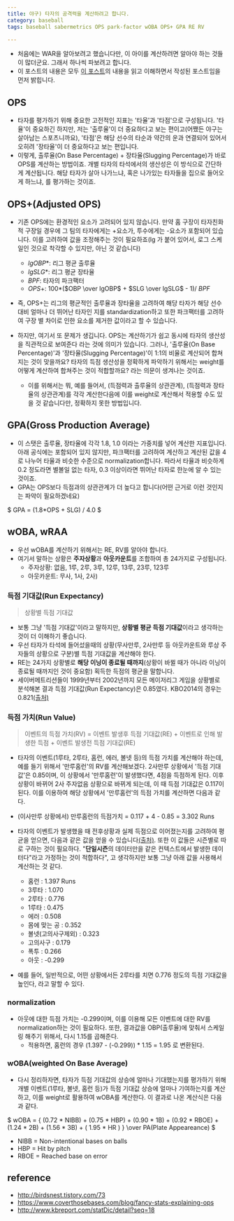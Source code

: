 ```yaml
---
title: 야구) 타자의 공격력을 계산하려고 합니다. 
category: baseball
tags: baseball sabermetrics OPS park-factor wOBA OPS+ GPA RE RV

---
```


- 처음에는 WAR을 알아보려고 했습니다만, 이 아이를 계산하려면 알아야 하는 것들이 많더군요. 그래서 하나씩 파보려고 합니다. 
- 이 포스트의 내용은 모두 [이 포스트](http://birdsnest.tistory.com/73)의 내용을 읽고 이해하면서 작성된 포스트임을 먼저 밝힙니다. 

## OPS 

- 타자를 평가하기 위해 중요한 고전적인 지표는 '타율'과 '타점'으로 구성됩니다. '타율'이 중요하긴 하지만, 저는 '출루율'이 더 중요하다고 보는 편이고(어쨌든 야구는 살아남는 스포츠니까요), '타점'은 해당 선수의 타순과 약간의 운과 연결되어 있어서 오히려 '장타율'이 더 중요하다고 보는 편입니다. 
- 이렇게, 출루율(On Base Percentage) + 장타율(Slugging Percentage)가 바로 OPS를 계산하는 방법이죠. 개별 타자의 타석에서의 생산성은 이 방식으로 간단하게 계산됩니다. 해당 타자가 살아 나가느냐, 혹은 나가있는 타자들을 집으로 들어오게 하느냐, 를 평가하는 것이죠. 

## OPS+(Adjusted OPS)

- 기존 OPS에는 환경적인 요소가 고려되어 있지 않습니다. 만약 홈 구장이 타자친화적 구장일 경우에 그 팀의 타자에게는 +요소가, 투수에게는 -요소가 포함되어 있습니다. 이를 고려하여 값을 조정해주는 것이 필요하죠(lg 가 붙어 있어서, 로그 스케일인 것으로 착각할 수 있지만, 아닌 것 같습니다)
    - $lgOBP*$: 리그 평균 출루율 
    - $lgSLG*$: 리그 평균 장타율
    - $BPF$: 타자의 파크팩터 
    - $OPS+$: 100*($OBP \over lgOBP$ + $SLG \over lgSLG$ - 1)/ $BPF$
- 즉, OPS+는 리그의 평균적인 출루율과 장타율을 고려하여 해당 타자가 해당 선수 대비 얼마나 더 뛰어난 타자인 지를 standardization하고 또한 파크팩터를 고려하여 구장 별 차이로 인한 요소를 제거한 값이라고 할 수 있습니다. 

- 하지만, 여기서 또 문제가 생깁니다. OPS는 계산하기가 쉽고 동시에 타자의 생산성을 직관적으로 보여준다 라는 것에 의미가 있습니다. 그러나, '출루율(On Base Percentage)'과 '장타율(Slugging Percentage)'이 1:1의 비율로 계산되어 합쳐지는 것이 맞을까요? 타자의 득점 생산성을 정확하게 파악하기 위해서는 weight를 어떻게 계산하여 합쳐주는 것이 적합할까요? 라는 의문이 생겨나는 것이죠. 
    - 이를 위해서는 뭐, 예를 들어서, (득점력과 출루율의 상관관계), (득점력과 장타율의 상관관계)를 각각 계산한다음에 이를 weight로 계산해서 적용할 수도 있을 것 같습니다만, 정확하지 못한 방법입니다. 

## GPA(Gross Production Average)

- 이 스탯은 출루율, 장타율에 각각 1.8, 1.0 이라는 가중치를 넣어 계산한 지표입니다. 아래 공식에는 포함되어 있지 않지만, 파크팩터를 고려하여 계산하고 계산된 값을 4로 나누어 타율과 비슷한 수준으로 normalization합니다. 따라서 타율과 비슷하게 0.2 정도라면 별볼일 없는 타자, 0.3 이상이라면 뛰어난 타자로 한눈에 알 수 있는 것이죠. 
- GPA는 OPS보다 득점과의 상관관계가 더 높다고 합니다(어떤 근거로 이런 것인지는 파악이 필요하겠네요)

$
GPA = (1.8*OPS + SLG) / 4.0
$

## wOBA, wRAA

- 우선 wOBA를 계산하기 위해서는 RE, RV를 알아야 합니다. 
- 여기서 말하는 상황은 **주자상황**과 **아웃카운트**를 조합하여 총 24가지로 구성됩니다. 
    - 주자상황: 없음, 1루, 2루, 3루, 12루, 13루, 23루, 123루
    - 아웃카운트: 무사, 1사, 2사)

### 득점 기대값(Run Expectancy)

> 상황별 득점 기대값 

- 보통 그냥 '득점 기대값'이라고 말하지만, **상황별 평균 득점 기대값**이라고 생각하는 것이 더 이해하기 좋습니다. 
- 우선 타자가 타석에 들어섰을때의 상황(무사만루, 2사만루 등 아웃카운트와 루상 주자들의 상황으로 구분)별 득점 기대값을 계산해야 한다.
- RE는 24가지 상황별로 **해당 이닝이 종료될 때까지**(상황이 바뀔 때가 아니라 이닝이 종료될 때까지인 것이 중요함) 획득한 득점의 평균을 말합니다. 
- 세이버메트리션들이 1999년부터 2002년까지 모든 메이저리그 게임을 상황별로 분석해본 결과 득점 기대값(Run Expectancy)은 0.85였다. KBO2014의 경우는 0.821[(출처)](http://baseball-in-play.com/213)

### 득점 가치(Run Value)

> 이벤트의 득점 가치(RV) = 이벤트 발생후 득점 기대값(RE) + 이벤트로 인해 발생한 득점 + 이벤트 발생전 득점 기대값(RE)

- 타자의 이벤트(1루타, 2루타, 홈런, 에러, 볼넷 등)의 득점 가치를 계산해야 하는데, 예를 들기 위해서 '만루홈런'의 RV를 계산해보겠다. 2사만루 상황에서 '득점 기대값'은 0.85이며, 이 상황에서 '만루홈런'이 발생했다면, 4점을 득점하게 된다. 이후 상황이 바뀌어 2사 주자없음 상황으로 바뀌게 되는데, 이 때 득점 기대값은 0.117이 된다. 이를 이용하여 해당 상황에서 '만루홈런'의 득점 가치를 계산하면 다음과 같다. 
- (이사만루 상황에서) 만루홈런의 득점가치 = 0.117 + 4 - 0.85 = 3.302 Runs

- 타자의 이벤트가 발생했을 때 전후상황과 실제 득점으로 이어졌는지를 고려하여 평균을 얻으면, 다음과 같은 값을 얻을 수 있습니다[(출처)](http://birdsnest.tistory.com/73). 또한 이 값들은 시즌별로 따로 구하는 것이 필요하다. "**단일시즌**의 데이터만을 같은 컨텍스트에서 발생한 데이터다"라고 가정하는 것이 적합하다", 고 생각하지만 보통 그냥 아래 값을 사용해서 계산하는 것 같다. 
    - 홈런 : 1.397 Runs
    - 3루타 : 1.070
    - 2루타 : 0.776
    - 1루타 : 0.475
    - 에러 : 0.508
    - 몸에 맞는 공 : 0.352
    - 볼넷(고의사구제외) : 0.323
    - 고의사구 : 0.179
    - 폭투 : 0.266
    - 아웃 : -0.299
- 예를 들어, 일반적으로, 어떤 상황에서든 2루타를 치면 0.776 정도의 득점 기대값을 높인다, 라고 말할 수 있다. 

### normalization

- 아웃에 대한 득점 가치는 -0.299이며, 이를 이용해 모든 이벤트에 대한 RV를 normalization하는 것이 필요하다. 또한, 결과값을 OBP(출루율)에 맞춰서 스케일링 해주기 위해서, 다시 1.15를 곱해준다.
    - 적용하면, 홈런의 경우 (1.397 - (-0.299)) * 1.15 = 1.95 로 변환된다. 

### wOBA(weighted On Base Average)

- 다시 정리하자면, 타자가 득점 기대값의 상승에 얼마나 기대했는지를 평가하기 위해 개별 이벤트(1루타, 볼넷, 홈런 등)가 득점 기대값 상승에 얼마나 기여하는지를 계산하고, 이를 weight로 활용하여 wOBA를 계산한다. 이 결과로 나온 계산식은 다음과 같다. 

$
wOBA = { (0.72 * NIBB) + (0.75 * HBP) + (0.90 * 1B) + (0.92 * RBOE) + (1.24 * 2B) + (1.56 * 3B) + ( 1.95 * HR ) } \over PA(Plate Appeareance)
$

- NIBB = Non-intentional bases on balls
- HBP = Hit by pitch
- RBOE = Reached base on error





## reference

- <http://birdsnest.tistory.com/73>
- <https://www.coverthosebases.com/blog/fancy-stats-explaining-ops>
- <http://www.kbreport.com/statDic/detail?seq=18>